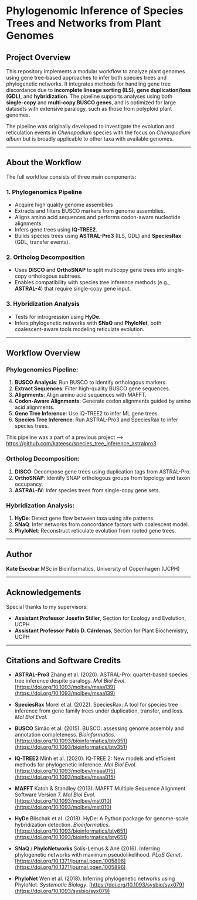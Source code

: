 # Phylogenomic Inference of Species Trees and Networks from Plant Genomes

## Project Overview

This repository implements a modular workflow to analyze plant genomes using gene tree-based approaches to infer both species trees and phylogenetic networks. It integrates methods for handling gene tree discordance due to **incomplete lineage sorting (ILS)**, **gene duplication/loss (GDL)**, and **hybridization**. The pipeline supports analyses using both **single-copy** and **multi-copy BUSCO genes**, and is optimized for large datasets with extensive paralogy, such as those from polyploid plant genomes.

The pipeline was originally developed to investigate the evolution and reticulation events in *Chenopodium* species with the focus on *Chenopodium album* but is broadly applicable to other taxa with available genomes.

---

## About the Workflow

The full workflow consists of three main components:

### 1. **Phylogenomics Pipeline**

* Acquire high quality genome assemblies
* Extracts and filters BUSCO markers from genome assemblies.
* Aligns amino acid sequences and performs codon-aware nucleotide alignments.
* Infers gene trees using **IQ-TREE2**.
* Builds species trees using **ASTRAL-Pro3** (ILS, GDL) and **SpeciesRax** (GDL, transfer events).

### 2. **Ortholog Decomposition**

* Uses **DISCO** and **OrthoSNAP** to split multicopy gene trees into single-copy orthologous subtrees.
* Enables compatibility with species tree inference methods (e.g., **ASTRAL-4**) that require single-copy gene input.

### 3. **Hybridization Analysis**

* Tests for introgression using **HyDe**.
* Infers phylogenetic networks with **SNaQ** and **PhyloNet**, both coalescent-aware tools modeling reticulate evolution.

---

## Workflow Overview

### Phylogenomics Pipeline:

1. **BUSCO Analysis**: Run BUSCO to identify orthologous markers.
2. **Extract Sequences**: Filter high-quality BUSCO gene sequences.
3. **Alignments**: Align amino acid sequences with MAFFT.
4. **Codon-Aware Alignments**: Generate codon alignments guided by amino acid alignments.
5. **Gene Tree Inference**: Use IQ-TREE2 to infer ML gene trees.
6. **Species Tree Inference**: Run ASTRAL-Pro3 and SpeciesRax to infer species trees.

This pipeline was a part of a previous project --> https://github.com/kateesc/species_tree_inference_astralpro3.   

### Ortholog Decomposition:

1. **DISCO**: Decompose gene trees using duplication tags from ASTRAL-Pro.
2. **OrthoSNAP**: Identify SNAP orthologous groups from topology and taxon occupancy.
3. **ASTRAL-IV**: Infer species trees from single-copy gene sets.

### Hybridization Analysis:

1. **HyDe**: Detect gene flow between taxa using site patterns.
2. **SNaQ**: Infer networks from concordance factors with coalescent model.
3. **PhyloNet**: Reconstruct reticulate evolution from rooted gene trees.

---

## Author

**Kate Escobar**
MSc in Bioinformatics, University of Copenhagen (UCPH)

---

## Acknowledgements

Special thanks to my supervisors:

* **Assistant Professor Josefin Stiller**, Section for Ecology and Evolution, UCPH
* **Assistant Professor Pablo D. Cárdenas**, Section for Plant Biochemistry, UCPH

---

## Citations and Software Credits

* **ASTRAL-Pro3**
  Zhang et al. (2020). ASTRAL-Pro: quartet-based species tree inference despite paralogy. *Mol Biol Evol*. [https://doi.org/10.1093/molbev/msaa139](https://doi.org/10.1093/molbev/msaa139)

* **SpeciesRax**
  Morel et al. (2022). SpeciesRax: A tool for species tree inference from gene family trees under duplication, transfer, and loss. *Mol Biol Evol*.

* **BUSCO**
  Simão et al. (2015). BUSCO: assessing genome assembly and annotation completeness. *Bioinformatics*. [https://doi.org/10.1093/bioinformatics/btv351](https://doi.org/10.1093/bioinformatics/btv351)

* **IQ-TREE2**
  Minh et al. (2020). IQ-TREE 2: New models and efficient methods for phylogenetic inference. *Mol Biol Evol*. [https://doi.org/10.1093/molbev/msaa015](https://doi.org/10.1093/molbev/msaa015)

* **MAFFT**
  Katoh & Standley (2013). MAFFT Multiple Sequence Alignment Software Version 7. *Mol Biol Evol*. [https://doi.org/10.1093/molbev/mst010](https://doi.org/10.1093/molbev/mst010)

* **HyDe**
  Blischak et al. (2018). HyDe: A Python package for genome-scale hybridization detection. *Bioinformatics*. [https://doi.org/10.1093/bioinformatics/bty651](https://doi.org/10.1093/bioinformatics/bty651)

* **SNaQ** / **PhyloNetworks**
  Solís-Lemus & Ané (2016). Inferring phylogenetic networks with maximum pseudolikelihood. *PLoS Genet*. [https://doi.org/10.1371/journal.pgen.1005896](https://doi.org/10.1371/journal.pgen.1005896)

* **PhyloNet**
  Wen et al. (2018). Inferring phylogenetic networks using PhyloNet. *Systematic Biology*. [https://doi.org/10.1093/sysbio/syx079](https://doi.org/10.1093/sysbio/syx079)
